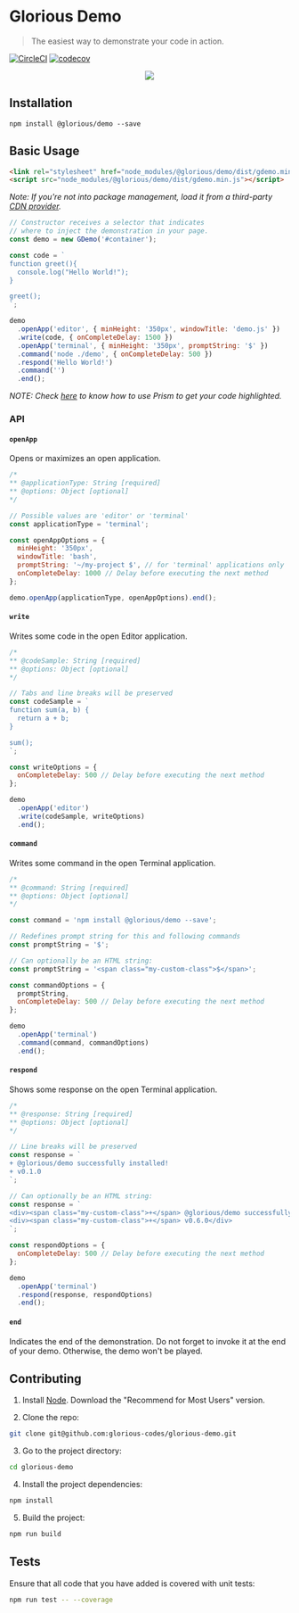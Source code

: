# Glorious Demo

> The easiest way to demonstrate your code in action.

[![CircleCI](https://circleci.com/gh/glorious-codes/glorious-demo.svg?style=svg)](https://circleci.com/gh/glorious-codes/glorious-demo)
[![codecov](https://codecov.io/gh/glorious-codes/glorious-demo/branch/master/graph/badge.svg)](https://codecov.io/gh/glorious-codes/glorious-demo)

<p align="center">
  <img src="https://user-images.githubusercontent.com/4738687/44633197-01fa4900-a95e-11e8-9b53-66e9043e2533.gif" />
</p>

## Installation

```
npm install @glorious/demo --save
```

## Basic Usage

```html
<link rel="stylesheet" href="node_modules/@glorious/demo/dist/gdemo.min.css">
<script src="node_modules/@glorious/demo/dist/gdemo.min.js"></script>
```

_Note: If you're not into package management, load it from a third-party [CDN provider](https://github.com/rafaelcamargo/glorious-demo/wiki/CDN-Providers)._

```javascript
// Constructor receives a selector that indicates
// where to inject the demonstration in your page.
const demo = new GDemo('#container');

const code = `
function greet(){
  console.log("Hello World!");
}

greet();
`;

demo
  .openApp('editor', { minHeight: '350px', windowTitle: 'demo.js' })
  .write(code, { onCompleteDelay: 1500 })
  .openApp('terminal', { minHeight: '350px', promptString: '$' })
  .command('node ./demo', { onCompleteDelay: 500 })
  .respond('Hello World!')
  .command('')
  .end();
```

_NOTE: Check [here](https://github.com/rafaelcamargo/glorious-demo/wiki/Syntax-highlight) to know how to use Prism to get your code highlighted._

### API

#### `openApp`

Opens or maximizes an open application.

```javascript
/*
** @applicationType: String [required]
** @options: Object [optional]
*/

// Possible values are 'editor' or 'terminal'
const applicationType = 'terminal';

const openAppOptions = {
  minHeight: '350px',
  windowTitle: 'bash',
  promptString: '~/my-project $', // for 'terminal' applications only
  onCompleteDelay: 1000 // Delay before executing the next method
};

demo.openApp(applicationType, openAppOptions).end();
```

#### `write`

Writes some code in the open Editor application.

```javascript
/*
** @codeSample: String [required]
** @options: Object [optional]
*/

// Tabs and line breaks will be preserved
const codeSample = `
function sum(a, b) {
  return a + b;
}

sum();
`;

const writeOptions = {
  onCompleteDelay: 500 // Delay before executing the next method
};

demo
  .openApp('editor')
  .write(codeSample, writeOptions)
  .end();
```

#### `command`

Writes some command in the open Terminal application.

```javascript
/*
** @command: String [required]
** @options: Object [optional]
*/

const command = 'npm install @glorious/demo --save';

// Redefines prompt string for this and following commands
const promptString = '$';

// Can optionally be an HTML string:
const promptString = '<span class="my-custom-class">$</span>';

const commandOptions = {
  promptString,
  onCompleteDelay: 500 // Delay before executing the next method
};

demo
  .openApp('terminal')
  .command(command, commandOptions)
  .end();
```

#### `respond`

Shows some response on the open Terminal application.

```javascript
/*
** @response: String [required]
** @options: Object [optional]
*/

// Line breaks will be preserved
const response = `
+ @glorious/demo successfully installed!
+ v0.1.0
`;

// Can optionally be an HTML string:
const response = `
<div><span class="my-custom-class">+</span> @glorious/demo successfully installed!</div>
<div><span class="my-custom-class">+</span> v0.6.0</div>
`;

const respondOptions = {
  onCompleteDelay: 500 // Delay before executing the next method
};

demo
  .openApp('terminal')
  .respond(response, respondOptions)
  .end();
```

#### `end`

Indicates the end of the demonstration. Do not forget to invoke it at the end of your demo. Otherwise, the demo won't be played.

## Contributing

1. Install [Node](https://nodejs.org/en/). Download the "Recommend for Most Users" version.

2. Clone the repo:

```bash
git clone git@github.com:glorious-codes/glorious-demo.git
```

3. Go to the project directory:

```bash
cd glorious-demo
```

4. Install the project dependencies:

```bash
npm install
```

5. Build the project:

```bash
npm run build
```

## Tests

Ensure that all code that you have added is covered with unit tests:

```bash
npm run test -- --coverage
```
